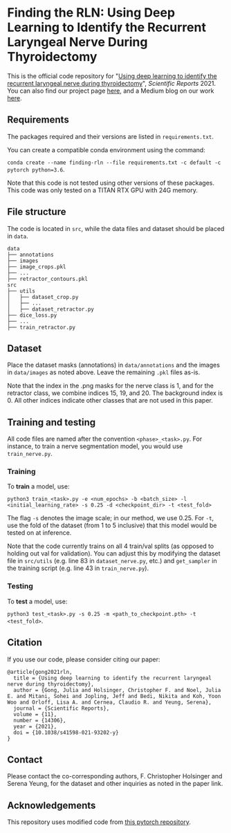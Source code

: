 # Finding the RLN: Using Deep Learning to Identify the Recurrent Laryngeal Nerve During Thyroidectomy
This is the official code repository for "[Using deep learning to identify the recurrent laryngeal nerve during thyroidectomy](https://www.nature.com/articles/s41598-021-93202-y)", _Scientific Reports_ 2021. You can also find our project page [here](http://web.stanford.edu/~jxgong/rln.html), and a Medium blog on our work [here](https://medium.com/hasty-ai/using-computer-vision-to-identify-critical-anatomy-in-surgical-images-b1cea20f365c).

## Requirements
The packages required and their versions are listed in `requirements.txt`.

You can create a compatible conda environment using the command:

`conda create --name finding-rln --file requirements.txt -c default -c pytorch python=3.6`.

Note that this code is not tested using other versions of these packages. This code was only tested on a TITAN RTX GPU with 24G memory.

## File structure
The code is located in `src`, while the data files and dataset should be placed in `data`.
```
data
├── annotations
├── images
├── image_crops.pkl
├── ...
├── retractor_contours.pkl
src
├── utils
│   ├── dataset_crop.py
│   ├── ...
│   ├── dataset_retractor.py
├── dice_loss.py
├── ...
├── train_retractor.py
```

## Dataset
Place the dataset masks (annotations) in `data/annotations` and the images in `data/images` as noted above. Leave the remaining `.pkl` files as-is.

Note that the index in the .png masks for the nerve class is 1, and for the retractor class, we combine indices 15, 19, and 20. The background index is 0. All other indices indicate other classes that are not used in this paper.

## Training and testing
All code files are named after the convention `<phase>_<task>.py`. For instance, to train a nerve segmentation model, you would use `train_nerve.py`.

### Training
To **train** a model, use:

`python3 train_<task>.py -e <num_epochs> -b <batch_size> -l <initial_learning_rate> -s 0.25 -d <checkpoint_dir> -t <test_fold>`

The flag `-s` denotes the image scale; in our method, we use 0.25. For `-t`, use the fold of the dataset (from 1 to 5 inclusive) that this model would be tested on at inference.

Note that the code currently trains on all 4 train/val splits (as opposed to holding out val for validation). You can adjust this by modifying the dataset file in `src/utils` (e.g. line 83 in `dataset_nerve.py`, etc.) and `get_sampler` in the training script (e.g. line 43 in `train_nerve.py`).

### Testing
To **test** a model, use:

`python3 test_<task>.py -s 0.25 -m <path_to_checkpoint.pth> -t <test_fold>`.

## Citation
If you use our code, please consider citing our paper:
```
@article{gong2021rln,
  title = {Using deep learning to identify the recurrent laryngeal nerve during thyroidectomy},
  author = {Gong, Julia and Holsinger, Christopher F. and Noel, Julia E. and Mitani, Sohei and Jopling, Jeff and Bedi, Nikita and Koh, Yoon Woo and Orloff, Lisa A. and Cernea, Claudio R. and Yeung, Serena},
  journal = {Scientific Reports},
  volume = {11},
  number = {14306},
  year = {2021},
  doi = {10.1038/s41598-021-93202-y}
}
```

## Contact
Please contact the co-corresponding authors, F. Christopher Holsinger and Serena Yeung, for the dataset and other inquiries as noted in the paper link.

## Acknowledgements
This repository uses modified code from [this pytorch repository](https://github.com/milesial/Pytorch-UNet).
